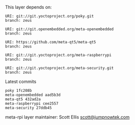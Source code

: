 This layer depends on:

    URI: git://git.yoctoproject.org/poky.git
    branch: zeus

    URI: git://git.openembedded.org/meta-openembedded
    branch: zeus

    URI: https://github.com/meta-qt5/meta-qt5
    branch: zeus

    URI: git://git.yoctoproject.org/meta-raspberrypi
    branch: zeus

    URI: git://git.yoctoproject.org/meta-security.git
    branch: zeus

Latest commits

    poky 1fc208b
    meta-openembedded aad5b3d
    meta-qt5 432ad2a
    meta-raspberrypi cee2557
    meta-security 27ddb45

meta-rpi layer maintainer: Scott Ellis <scott@jumpnowtek.com>
